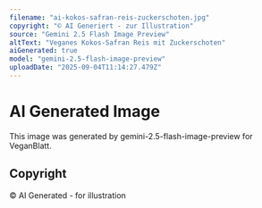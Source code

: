 ```yaml
---
filename: "ai-kokos-safran-reis-zuckerschoten.jpg"
copyright: "© AI Generiert - zur Illustration"
source: "Gemini 2.5 Flash Image Preview"
altText: "Veganes Kokos-Safran Reis mit Zuckerschoten"
aiGenerated: true
model: "gemini-2.5-flash-image-preview"
uploadDate: "2025-09-04T11:14:27.479Z"
---
```


# AI Generated Image

This image was generated by gemini-2.5-flash-image-preview for VeganBlatt.

## Copyright
© AI Generated - for illustration
